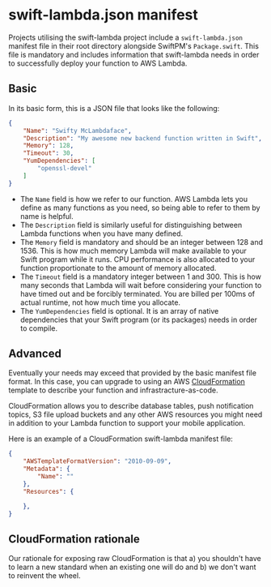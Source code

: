 # swift-lambda.json manifest

Projects utilising the swift-lambda project include a `swift-lambda.json` manifest file
in their root directory alongside SwiftPM's `Package.swift`. This file is
mandatory and includes information that swift-lambda needs in order to successfully
deploy your function to AWS Lambda.

## Basic

In its basic form, this is a JSON file that looks like the following:

```json
{
    "Name": "Swifty McLambdaface",
    "Description": "My awesome new backend function written in Swift",
    "Memory": 128,
    "Timeout": 30,
    "YumDependencies": [
        "openssl-devel"
    ]
}
```

* The `Name` field is how we refer to our function. AWS Lambda lets you define
  as many functions as you need, so being able to refer to them by name is 
  helpful.
* The `Description` field is similarly useful for distinguishing between 
  Lambda functions when you have many defined.
* The `Memory` field is mandatory and should be an integer between 128 and 1536.
  This is how much memory Lambda will make available to your Swift program
  while it runs. CPU performance is also allocated to your function proportionate
  to the amount of memory allocated.
* The `Timeout` field is a mandatory integer between 1 and 300. This is how many
  seconds that Lambda will wait before considering your function to have timed
  out and be forcibly terminated. You are billed per 100ms of actual runtime,
  not how much time you allocate.
* The `YumDependencies` field is optional. It is an array of native dependencies
  that your Swift program (or its packages) needs in order to compile.

## Advanced

Eventually your needs may exceed that provided by the basic manifest file
format. In this case, you can upgrade to using an AWS [CloudFormation][cfn]
template to describe your function and infrastracture-as-code.

CloudFormation allows you to describe database tables, push notification topics,
S3 file upload buckets and any other AWS resources you might need in addition
to your Lambda function to support your mobile application.

Here is an example of a CloudFormation swift-lambda manifest file:

```json
{
    "AWSTemplateFormatVersion": "2010-09-09",
    "Metadata": {
        "Name": ""
    },
    "Resources": {

    },
}
```

## CloudFormation rationale

Our rationale for exposing raw CloudFormation is that a) you shouldn't have
to learn a new standard when an existing one will do and b) we don't want to
reinvent the wheel.

[cfn]: https://aws.amazon.com/cloudformation/
